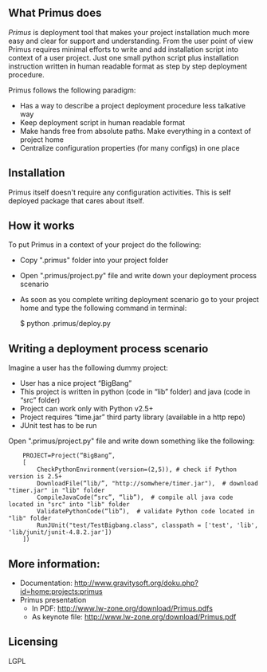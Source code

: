## What Primus does
*Primus* is deployment tool that makes your project installation much more easy and clear for support and understanding. 
From the user point of view Primus requires minimal efforts to write and add installation script into context of a user 
project. Just one small python script plus installation instruction written in human readable format as step by step 
deployment procedure.  

Primus follows the following paradigm:
   * Has a way to describe a project deployment procedure less talkative way
   * Keep deployment script in human readable format
   * Make hands free from absolute paths. Make everything in a context of project home
   * Centralize configuration properties (for many configs) in one place

## Installation 
Primus itself doesn't require any configuration activities. This is self deployed package that cares about itself. 

## How it works
To put Primus in a context of your project do the following:

   * Copy ".primus" folder into your project folder
   * Open ".primus/project.py" file and write down your deployment process scenario
   * As soon as you complete writing deployment scenario go to your project home and type the following command in terminal:
		
		$ python .primus/deploy.py

## Writing a deployment process scenario
Imagine a user has the following dummy project:
   * User has a nice project “BigBang”
   * This project is written in python (code in “lib” folder) and java (code in “src” folder)
   * Project can work only with Python v2.5+
   * Project requires “time.jar” third party library (available in a http repo)
   * JUnit test has to be run

Open ".primus/project.py" file and write down something like the following:

    	PROJECT=Project(“BigBang”,
    	[
        	CheckPythonEnvironment(version=(2,5)), # check if Python version is 2.5+
    		DownloadFile(“lib/”, "http://somwhere/timer.jar"),  # download "timer.jar" in "lib" folder
    		CompileJavaCode(“src”, “lib”),  # compile all java code located in "src" into "lib" folder
    		ValidatePythonCode(“lib”),  # validate Python code located in "lib" folder
			RunJUnit("test/TestBigbang.class", classpath = ['test', 'lib', 'lib/junit/junit-4.8.2.jar'])
  		])

## More information:
   * Documentation: http://www.gravitysoft.org/doku.php?id=home:projects:primus
   * Primus presentation
      * In PDF: http://www.lw-zone.org/download/Primus.pdfs
      * As keynote file: http://www.lw-zone.org/download/Primus.pdf

## Licensing
LGPL